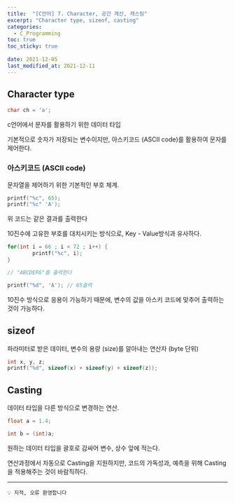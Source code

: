 ```yaml
---
title:  "[C언어] 7. Character, 공간 계산, 캐스팅"
excerpt: "Character type, sizeof, casting"
categories:
  - C_Programming
toc: true
toc_sticky: true
 
date: 2021-12-05
last_modified_at: 2021-12-11
---
```




## Character type

```c
char ch = 'a';
```

c언어에서 문자를 활용하기 위한 데이터 타입

기본적으로 숫자가 저장되는 변수이지만, 아스키코드 (ASCII code)를 활용하여 문자를 제어한다.

### 아스키코드 (ASCII code)

문자열을 제어하기 위한 기본적인 부호 체계.

<!-- 아스키코드 넣기 -->


```c
printf("%c", 65);
printf("%c" 'A');
```

위 코드는 같은 결과를 출력한다

10진수에 고유한 부호를 대치시키는 방식으로, Key - Value방식과 유사하다.

```c
for(int i = 66 ; i < 72 ; i++) {
		printf("%c", i);
}

// "ABCDEFG"를 출력한다

printf("%d", 'A'); // 65출력
```

10진수 방식으로 응용이 가능하기 때문에, 변수의 값을 아스키 코드에 맞추어 출력하는 것이 가능하다.

## sizeof


파라미터로 받은 데이터, 변수의 용량 (size)를 알아내는 연산자 (byte 단위)

```c
int x, y, z;
printf("%d", sizeof(x) + sizeof(y) + sizeof(z));
```

## Casting


데이터 타입을 다른 방식으로 변경하는 연산.

```c
float a = 1.4;

int b = (int)a;
```

원하는 데이터 타입을 괄호로 감싸어 변수, 상수 앞에 적는다.

연산과정에서 자동으로 Casting을 지원하지만, 코드의 가독성과, 예측을 위해 Casting 을 적용해주는 것이 바람직하다.

---

```
💡 지적, 오류 환영합니다
```
